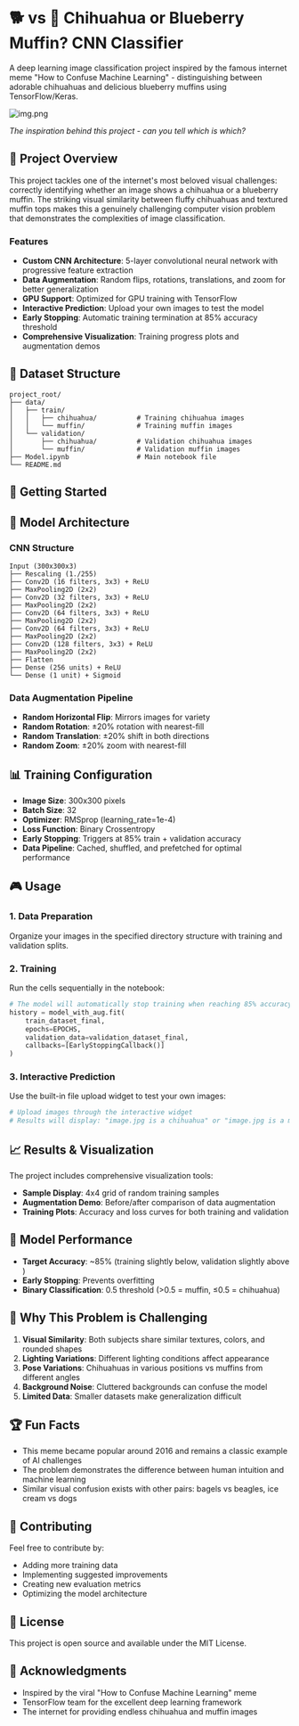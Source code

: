 # 🐕 vs 🧁 Chihuahua or Blueberry Muffin? CNN Classifier

A deep learning image classification project inspired by the famous internet meme "How to Confuse Machine Learning" - distinguishing between adorable chihuahuas and delicious blueberry muffins using TensorFlow/Keras.

![img.png](img.png)

*The inspiration behind this project - can you tell which is which?*

## 🎯 Project Overview

This project tackles one of the internet's most beloved visual challenges: correctly identifying whether an image shows a chihuahua or a blueberry muffin. The striking visual similarity between fluffy chihuahuas and textured muffin tops makes this a genuinely challenging computer vision problem that demonstrates the complexities of image classification.

### Features
- **Custom CNN Architecture**: 5-layer convolutional neural network with progressive feature extraction
- **Data Augmentation**: Random flips, rotations, translations, and zoom for better generalization
- **GPU Support**: Optimized for GPU training with TensorFlow
- **Interactive Prediction**: Upload your own images to test the model
- **Early Stopping**: Automatic training termination at 85% accuracy threshold
- **Comprehensive Visualization**: Training progress plots and augmentation demos



## 📁 Dataset Structure

```
project_root/
├── data/
│   ├── train/
│   │   ├── chihuahua/          # Training chihuahua images
│   │   └── muffin/             # Training muffin images
│   └── validation/
│       ├── chihuahua/          # Validation chihuahua images
│       └── muffin/             # Validation muffin images
├── Model.ipynb                 # Main notebook file
└── README.md
```

## 🚀 Getting Started


## 🧠 Model Architecture

### CNN Structure
```
Input (300x300x3)
├── Rescaling (1./255)
├── Conv2D (16 filters, 3x3) + ReLU
├── MaxPooling2D (2x2)
├── Conv2D (32 filters, 3x3) + ReLU  
├── MaxPooling2D (2x2)
├── Conv2D (64 filters, 3x3) + ReLU
├── MaxPooling2D (2x2)
├── Conv2D (64 filters, 3x3) + ReLU
├── MaxPooling2D (2x2)
├── Conv2D (128 filters, 3x3) + ReLU
├── MaxPooling2D (2x2)
├── Flatten
├── Dense (256 units) + ReLU
└── Dense (1 unit) + Sigmoid
```

### Data Augmentation Pipeline
- **Random Horizontal Flip**: Mirrors images for variety
- **Random Rotation**: ±20% rotation with nearest-fill
- **Random Translation**: ±20% shift in both directions
- **Random Zoom**: ±20% zoom with nearest-fill

## 📊 Training Configuration

- **Image Size**: 300x300 pixels
- **Batch Size**: 32
- **Optimizer**: RMSprop (learning_rate=1e-4)
- **Loss Function**: Binary Crossentropy
- **Early Stopping**: Triggers at 85% train + validation accuracy
- **Data Pipeline**: Cached, shuffled, and prefetched for optimal performance

## 🎮 Usage

### 1. Data Preparation
Organize your images in the specified directory structure with training and validation splits.

### 2. Training
Run the cells sequentially in the notebook:
```python
# The model will automatically stop training when reaching 85% accuracy
history = model_with_aug.fit(
    train_dataset_final,
    epochs=EPOCHS,
    validation_data=validation_dataset_final,
    callbacks=[EarlyStoppingCallback()]
)
```

### 3. Interactive Prediction
Use the built-in file upload widget to test your own images:
```python
# Upload images through the interactive widget
# Results will display: "image.jpg is a chihuahua" or "image.jpg is a muffin"
```

## 📈 Results & Visualization

The project includes comprehensive visualization tools:
- **Sample Display**: 4x4 grid of random training samples
- **Augmentation Demo**: Before/after comparison of data augmentation
- **Training Plots**: Accuracy and loss curves for both training and validation

## 🎯 Model Performance

- **Target Accuracy**: ~85% (training slightly below, validation slightly above )
- **Early Stopping**: Prevents overfitting
- **Binary Classification**: 0.5 threshold (>0.5 = muffin, ≤0.5 = chihuahua)



## 🤔 Why This Problem is Challenging

1. **Visual Similarity**: Both subjects share similar textures, colors, and rounded shapes
2. **Lighting Variations**: Different lighting conditions affect appearance
3. **Pose Variations**: Chihuahuas in various positions vs muffins from different angles
4. **Background Noise**: Cluttered backgrounds can confuse the model
5. **Limited Data**: Smaller datasets make generalization difficult

## 🏆 Fun Facts

- This meme became popular around 2016 and remains a classic example of AI challenges
- The problem demonstrates the difference between human intuition and machine learning
- Similar visual confusion exists with other pairs: bagels vs beagles, ice cream vs dogs

## 🤝 Contributing

Feel free to contribute by:
- Adding more training data
- Implementing suggested improvements
- Creating new evaluation metrics
- Optimizing the model architecture

## 📄 License

This project is open source and available under the MIT License.

## 🙏 Acknowledgments

- Inspired by the viral "How to Confuse Machine Learning" meme
- TensorFlow team for the excellent deep learning framework
- The internet for providing endless chihuahua and muffin images

